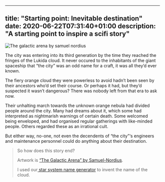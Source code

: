 
---
title: "Starting point: Inevitable destination"
date: 2020-06-22T07:31:40+01:00
description: "A starting point to inspire a scifi story"
---


<img src="/post-images/the_galactic_arena_by_samuel_nordius-d76etga.jpg" alt="The galactic arena by samuel nordius">

<p>The city was entering into its third generation by the time they reached the fringes of the Lukida cloud. It never occured to the inhabitants of the giant spaceship that “the city” was an odd name for a craft, it was all they’d ever known.</p>
<p>The fiery orange cloud they were powerless to avoid hadn’t been seen by their ancestors who’d set their course. Or perhaps it had, but they’d suspected it wasn’t dangerous? There was nobody left from that era to ask now.</p>
<p>Their unhalting march towards the unknown orange nebula&nbsp;had divided people around the city. Many had dreams about it, which some had interpreted as nightmarish warnings of certain death. Some welcomed being enveloped, and had organised regular gatherings with like-minded people. Others regarded these as an irrational cult.</p>
<p>But either way, no-one, not even the decendents of “the city”‘s engineers and maintenance personnel could do anything about their destination.</p>
<blockquote><p>So how does this story end? </p>
<p>Artwork is <a href="http://samuel-nordius.deviantart.com/art/The-Galactic-Arena-434032282">“The Galactic Arena” by Samuel-Nordius</a>.</p>
<p>I used our<a href="/star-system-name-generator/"> star system name generator</a> to invent the name of the cloud.</p></blockquote>
